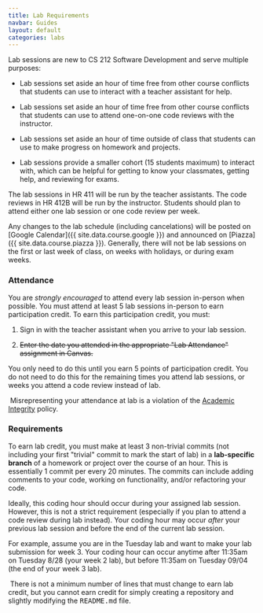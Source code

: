 ```yaml
---
title: Lab Requirements
navbar: Guides
layout: default
categories: labs
---
```


Lab sessions are new to CS 212 Software Development and serve multiple purposes:

  - Lab sessions set aside an hour of time free from other course conflicts that students can use to interact with a teacher assistant for help.

  - Lab sessions set aside an hour of time free from other course conflicts that students can use to attend one-on-one code reviews with the instructor.

  - Lab sessions set aside an hour of time outside of class that students can use to make progress on homework and projects.

  - Lab sessions provide a smaller cohort (15 students maximum) to interact with, which can be helpful for getting to know your classmates, getting help, and reviewing for exams.

The lab sessions in HR 411 will be run by the teacher assistants. The code reviews in HR 412B will be run by the instructor. Students should plan to attend either one lab session or one code review per week.

Any changes to the lab schedule (including cancelations) will be posted on [Google Calendar]({{ site.data.course.google }}) and announced on [Piazza]({{ site.data.course.piazza }}). Generally, there will not be lab sessions on the first or last week of class, on weeks with holidays, or during exam weeks.

### Attendance

You are *strongly encouraged* to attend every lab session in-person when possible. You must attend at least 5 lab sessions in-person to earn participation credit. To earn this participation credit, you must:

  1. Sign in with the teacher assistant when you arrive to your lab session.

  2. ~~Enter the date you attended in the appropriate "Lab Attendance" assignment in Canvas.~~

You only need to do this until you earn 5 points of participation credit. You do not need to do this for the remaining times you attend lab sessions, or weeks you attend a code review instead of lab.

<article class="message is-danger">
  <div class="message-body">
    <i class="fas fa-exclamation-triangle"></i>&nbsp;Misrepresenting your attendance at lab is a violation of the <a href="{{ "/syllabus.html#academic-integrity" | relative_link }}">Academic Integrity</a> policy.
  </div>
</article>

### Requirements

To earn lab credit, you must make at least 3 non-trivial commits (not including your first "trivial" commit to mark the start of lab) in a **lab-specific branch** of a homework or project over the course of an hour. This is essentially 1 commit per every 20 minutes. The commits can include adding comments to your code, working on functionality, and/or refactoring your code.

Ideally, this coding hour should occur during your assigned lab session. However, this is not a strict requirement (especially if you plan to attend a code review during lab instead). Your coding hour may occur _after_ your previous lab session and before the end of the current lab session.

For example, assume you are in the Tuesday lab and want to make your lab submission for week 3. Your coding hour can occur anytime after 11:35am on Tuesday 8/28 (your week 2 lab), but before 11:35am on Tuesday 09/04 (the end of your week 3 lab).

<article class="message is-warning">
  <div class="message-body">
    <i class="fas fa-exclamation-triangle"></i>&nbsp;There is not a minimum number of lines that must change to earn lab credit, but you cannot earn credit for simply creating a repository and slightly modifying the <tt>README.md</tt> file.
  </div>
</article>
